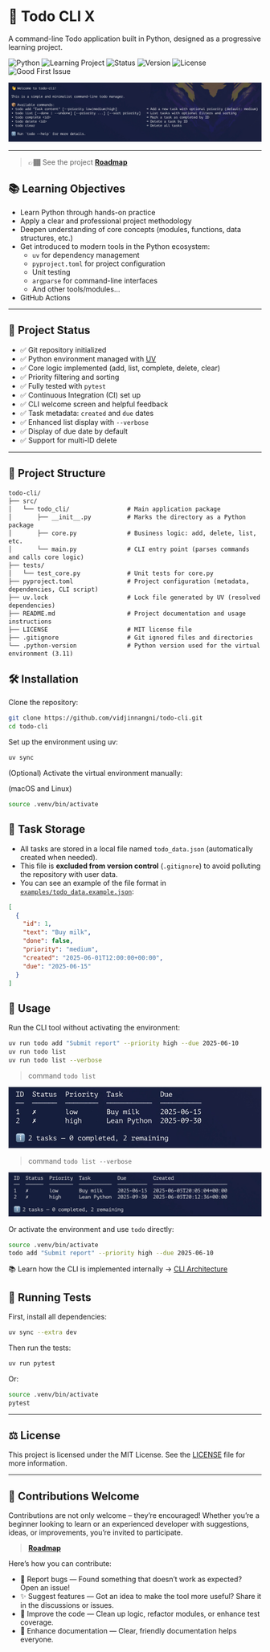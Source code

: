 # 📝 Todo CLI X

A command-line Todo application built in Python, designed as a progressive learning project.

![Python](https://img.shields.io/badge/Python-3.11-blue?logo=python)
![Learning Project](https://img.shields.io/badge/type-Learning_Project-purple)
![Status](https://img.shields.io/badge/status-in%20progress-yellow)
![Version](https://img.shields.io/badge/version-0.1.5-orange)
![License](https://img.shields.io/badge/license-MIT-green)
![Good First Issue](https://img.shields.io/badge/good%20first%20issue-welcome-blueviolet)

![Todo CLI X](./imgs/screenshot.png)

---

> 👉🏾 See the project [**Roadmap**](https://vidjinnangni.notion.site/Todo-CLI-Roadmap-207873f9fe5a80f38256eb0b0798e30a?source=copy_link)

## 📚 Learning Objectives

- Learn Python through hands-on practice
- Apply a clear and professional project methodology
- Deepen understanding of core concepts (modules, functions, data structures, etc.)
- Get introduced to modern tools in the Python ecosystem:
  - `uv` for dependency management
  - `pyproject.toml` for project configuration
  - Unit testing
  - `argparse` for command-line interfaces
  - And other tools/modules...
- GitHub Actions

---

## 🚀 Project Status

- ✅ Git repository initialized
- ✅ Python environment managed with [UV](https://github.com/astral-sh/uv)
- ✅ Core logic implemented (add, list, complete, delete, clear)
- ✅ Priority filtering and sorting
- ✅ Fully tested with `pytest`
- ✅ Continuous Integration (CI) set up
- ✅ CLI welcome screen and helpful feedback
- ✅ Task metadata: `created` and `due` dates
- ✅ Enhanced list display with `--verbose`
- ✅ Display of due date by default
- ✅ Support for multi-ID delete

---

## 📂 Project Structure

```text
todo-cli/
├── src/
│   └── todo_cli/                # Main application package
│       ├── __init__.py          # Marks the directory as a Python package
│       ├── core.py              # Business logic: add, delete, list, etc.
│       └── main.py              # CLI entry point (parses commands and calls core logic)
├── tests/
│   └── test_core.py             # Unit tests for core.py
├── pyproject.toml               # Project configuration (metadata, dependencies, CLI script)
├── uv.lock                      # Lock file generated by UV (resolved dependencies)
├── README.md                    # Project documentation and usage instructions
├── LICENSE                      # MIT license file
├── .gitignore                   # Git ignored files and directories
└── .python-version              # Python version used for the virtual environment (3.11)
```

## 🛠️ Installation

Clone the repository:

```bash
git clone https://github.com/vidjinnangni/todo-cli.git
cd todo-cli
```

Set up the environment using uv:

```bash
uv sync
```

(Optional) Activate the virtual environment manually:

(macOS and Linux)

```bash
source .venv/bin/activate
```

## 📁 Task Storage

- All tasks are stored in a local file named `todo_data.json` (automatically created when needed).
- This file is **excluded from version control** (`.gitignore`) to avoid polluting the repository with user data.
- You can see an example of the file format in [`examples/todo_data.example.json`](examples/todo_data.example.json):

```json
[
  {
    "id": 1,
    "text": "Buy milk",
    "done": false,
    "priority": "medium",
    "created": "2025-06-01T12:00:00+00:00",
    "due": "2025-06-15"
  }
]
```

## 🚀 Usage

Run the CLI tool without activating the environment:

```bash
uv run todo add "Submit report" --priority high --due 2025-06-10
uv run todo list
uv run todo list --verbose
```

> command `todo list`

![todo list command](/imgs/todo_list.png)

> command `todo list --verbose`

![todo list verbose](/imgs/todo_list_verbose.png)

Or activate the environment and use `todo` directly:

```bash
source .venv/bin/activate
todo add "Submit report" --priority high --due 2025-06-10
```

📚 Learn how the CLI is implemented internally → [CLI Architecture](docs/cli_explanation.md)

## 🧪 Running Tests

First, install all dependencies:

```bash
uv sync --extra dev
```

Then run the tests:

```bash
uv run pytest
```

Or:

```bash
source .venv/bin/activate
pytest
```

---

## ⚖️ License

This project is licensed under the MIT License.
See the [LICENSE](/LICENSE) file for more information.

---

## 🙌 Contributions Welcome

Contributions are not only welcome – they’re encouraged! Whether you’re a beginner looking to learn or an experienced developer with suggestions, ideas, or improvements, you’re invited to participate.

> [**Roadmap**](https://vidjinnangni.notion.site/Todo-CLI-Roadmap-207873f9fe5a80f38256eb0b0798e30a?source=copy_link)

Here’s how you can contribute:

- 🐛 Report bugs — Found something that doesn’t work as expected? Open an issue!
- ✨ Suggest features — Got an idea to make the tool more useful? Share it in the discussions or issues.
- 🧹 Improve the code — Clean up logic, refactor modules, or enhance test coverage.
- 📝 Enhance documentation — Clear, friendly documentation helps everyone.
